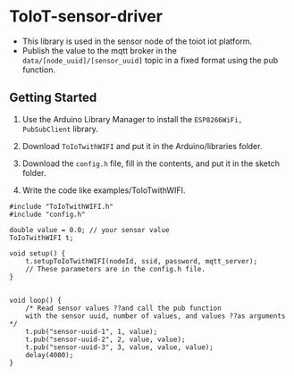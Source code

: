 # ToIoT-sensor-driver
* This library is used in the sensor node of the toiot iot platform.  
* Publish the value to the mqtt broker in the `data/[node_uuid]/[sensor_uuid]` topic in a fixed format using the pub function.

## Getting Started
1. Use the Arduino Library Manager to install the `ESP8266WiFi,` `PubSubClient` library.
  
2. Download `ToIoTwithWIFI` and put it in the Arduino/libraries folder.

3. Download the `config.h` file, fill in the contents, and put it in the sketch folder.

4. Write the code like examples/ToIoTwithWIFI.

```
#include "ToIoTwithWIFI.h"
#include "config.h"

double value = 0.0; // your sensor value 
ToIoTwithWIFI t;

void setup() {
    t.setupToIoTwithWIFI(nodeId, ssid, password, mqtt_server);
    // These parameters are in the config.h file.
}


void loop() {
    /* Read sensor values ??and call the pub function 
    with the sensor uuid, number of values, and values ??as arguments */
    t.pub("sensor-uuid-1", 1, value);
    t.pub("sensor-uuid-2", 2, value, value);
    t.pub("sensor-uuid-3", 3, value, value, value);
    delay(4000); 
}
```